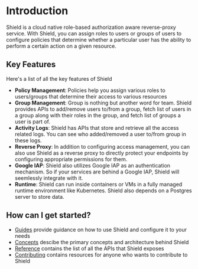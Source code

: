 # Introduction

Shield is a cloud native role-based authorization aware reverse-proxy service. With Shield, you can assign roles to users or groups of users to configure policies that determine whether a particular user has the ability to perform a certain action on a given resource.

## Key Features

Here's a list of all the key features of Shield

* **Policy Management**: Policies help you assign various roles to users/groups that determine their access to various resources
* **Group Management**: Group is nothing but another word for team. Shield provides APIs to add/remove users to/from a group, fetch list of users in a group along with their roles in the group, and fetch list of groups a user is part of.
* **Activity Logs**: Shield has APIs that store and retrieve all the access related logs. You can see who added/removed a user to/from group in these logs.
* **Reverse Proxy**: In addition to configuring access management, you can also use Shield as a reverse proxy to directly protect your endpoints by configuring appropriate permissions for them.
* **Google IAP**: Shield also utilizes Google IAP as an authentication mechanism. So if your services are behind a Google IAP, Shield will seemlessly integrate with it.
* **Runtime**: Shield can run inside containers or VMs in a fully managed runtime environment like Kubernetes. Shield also depends on a Postgres server to store data.

## How can I get started?

* [Guides](concepts/architecture.md) provide guidance on how to use Shield and configure it to your needs
* [Concepts](https://github.com/odpf/shield/tree/be9df778d67ff372514d28f74ce33e581d09ca47/docs/concepts/casbin.md) descibe the primary concepts and architecture behind Shield
* [Reference]() contains the list of all the APIs that Shield exposes
* [Contributing](contribute/contribution.md) contains resources for anyone who wants to contribute to Shield

